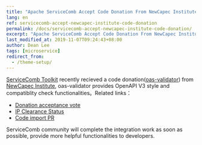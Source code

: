 ```yaml
---
title: "Apache ServiceComb Accept Code Donation From NewCapec Institute"
lang: en
ref: servicecomb-accept-newcapec-institute-code-donation
permalink: /docs/servicecomb-accept-newcapec-institute-code-donation/
excerpt: "Apache ServiceComb Accept Code Donation From NewCapec Institute"
last_modified_at: 2019-11-07T09:24:43+08:00
author: Dean Lee
tags: [microservice]
redirect_from:
  - /theme-setup/
---
```


[ServiceComb Toolkit](https://github.com/apache/servicecomb-toolkit) recently recieved a code donation([oas-validator](https://github.com/NewCapec-Institute/oas-validator)) from [NewCapec Institute](https://github.com/orgs/NewCapec-Institute/dashboard), oas-validator provides OpenAPI V3 style and compatiblity check functionalities。Related links：

* [Donation acceptance vote](https://lists.apache.org/thread.html/062cf6e67add1061aad3b106543842a8ac95959da8cd45bf2f88d597@%3Cdev.servicecomb.apache.org%3E)
* [IP Clearance Status](https://incubator.apache.org/ip-clearance/servicecomb-oas-validator.html)
* [Code import PR](https://github.com/apache/servicecomb-toolkit/pull/40)

ServiceComb community will complete the integration work as soon as possible, provide more helpful functionalities to developers.